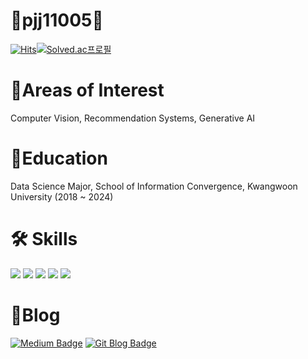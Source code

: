 # 👋pjj11005👋
  
[![Hits](https://hits.seeyoufarm.com/api/count/incr/badge.svg?url=https%3A%2F%2Fgithub.com%2Fpjj11005&count_bg=%2379C83D&title_bg=%23555555&icon=&icon_color=%23E7E7E7&title=hits&edge_flat=false)](https://hits.seeyoufarm.com)[![Solved.ac프로필](http://mazassumnida.wtf/api/mini/generate_badge?boj=pjj21)](https://solved.ac/pjj21)


<!--<a href="https://lava-thrush-ec8.notion.site/6c06cb79f2474823861cb102c593f855"><img src="https://img.shields.io/badge/-Portfolio-000000?style=flat-square&logo=Notion&logoColor=white"/></a> --> 

<!--![pjj11005's GitHub stats](https://github-readme-stats.vercel.app/api?username=pjj11005&show_icons=true&theme=radical)-->
<!--[![Solved.ac Profile](http://mazassumnida.wtf/api/v2/generate_badge?boj=pjj21)](https://solved.ac/pjj21/)-->
# 📄Areas of Interest
Computer Vision, Recommendation Systems, Generative AI

# 🏫Education
Data Science Major, School of Information Convergence, Kwangwoon University (2018 ~ 2024)
  
# 🛠 Skills
  
<img src="https://img.shields.io/badge/Python-3776AB?style=flat-square&logo=Python&logoColor=white"/> <img src="https://img.shields.io/badge/TensorFlow-FF6F00?style=flat-square&logo=TensorFlow&logoColor=white"/> 
<img src="https://img.shields.io/badge/Keras-D00000?style=flat-square&logo=Keras&logoColor=white"/> <img src="https://img.shields.io/badge/scikitlearn-F7931E?style=flat-square&logo=scikitlearn&logoColor=white"/>
<img src="https://img.shields.io/badge/pytorch-EE4C2C?style=flat-square&logo=pytorch&logoColor=white"/>

# 📌Blog
[![Medium Badge](http://img.shields.io/badge/-medium-000000?style=flat-square&logo=medium&link=https://medium.com/@pjj11005)](https://medium.com/@pjj11005) [![Git Blog Badge](http://img.shields.io/badge/-Git%20blog-0101DF?style=flat-square&logo=github&link=https://pjj11005.github.io/)](https://pjj11005.github.io/)
